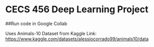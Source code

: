 # CECS 456 Deep Learning Project

##Run code in Google Collab


Uses Animals-10 Dataset from Kaggle
Link: https://www.kaggle.com/datasets/alessiocorrado99/animals10/data






